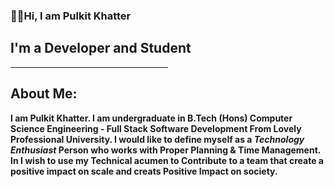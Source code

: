 ### 👋🏻Hi, I am <strong>Pulkit Khatter<strong> 
<h2>I'm a Developer and Student</h2> 
<hr style="width:50%;text-align:left;margin-left:0">
<h2>About Me:</h2>
   I am <strong>Pulkit Khatter.</strong> I am undergraduate in B.Tech (Hons)
      Computer Science Engineering - Full Stack Software Development From Lovely
      Professional University. I would like to define myself as a
      <em>Technology Enthusiast</em> Person who works with Proper Planning &
      Time Management. <br /> In 
      I wish to use my Technical acumen to Contribute to a team that create a
      positive impact on scale and creats Positive Impact on society.

<!--
**pulkitkhatter/pulkitkhatter** is a ✨ _special_ ✨ repository because its `README.md` (this file) appears on your GitHub profile.

Here are some ideas to get you started:

- 🔭 I’m currently working on ...
- 🌱 I’m currently learning ...
- 👯 I’m looking to collaborate on ...
- 🤔 I’m looking for help with ...
- 💬 Ask me about ...
- 📫 How to reach me: ...
- 😄 Pronouns: ...
- ⚡ Fun fact: ...
-->
